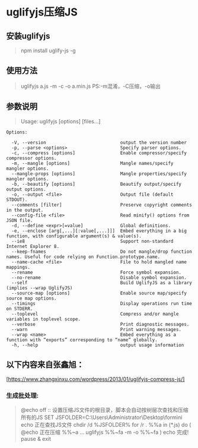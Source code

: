 # uglifyjs压缩JS
## 安装uglifyjs
> npm install uglify-js -g
## 使用方法
> uglifyjs a.js -m -c -o a.min.js
> PS:-m混淆，-C压缩，-o输出 
## 参数说明
>   Usage: uglifyjs [options] [files...]
  
    Options:
  
      -V, --version                            output the version number
      -p, --parse <options>                    Specify parser options.
      -c, --compress [options]                 Enable compressor/specify compressor options.
      -m, --mangle [options]                   Mangle names/specify mangler options.
      --mangle-props [options]                 Mangle properties/specify mangler options.
      -b, --beautify [options]                 Beautify output/specify output options.
      -o, --output <file>                      Output file (default STDOUT).
      --comments [filter]                      Preserve copyright comments in the output.
      --config-file <file>                     Read minify() options from JSON file.
      -d, --define <expr>[=value]              Global definitions.
      -e, --enclose [arg[,...][:value[,...]]]  Embed everything in a big function, with configurable argument(s) & value(s).
      --ie8                                    Support non-standard Internet Explorer 8.
      --keep-fnames                            Do not mangle/drop function names. Useful for code relying on Function.prototype.name.
      --name-cache <file>                      File to hold mangled name mappings.
      --rename                                 Force symbol expansion.
      --no-rename                              Disable symbol expansion.
      --self                                   Build UglifyJS as a library (implies --wrap UglifyJS)
      --source-map [options]                   Enable source map/specify source map options.
      --timings                                Display operations run time on STDERR.
      --toplevel                               Compress and/or mangle variables in toplevel scope.
      --verbose                                Print diagnostic messages.
      --warn                                   Print warning messages.
      --wrap <name>                            Embed everything as a function with “exports” corresponding to “name” globally.
      -h, --help                               output usage information
      
      
## 以下内容来自张鑫旭：
[https://www.zhangxinxu.com/wordpress/2013/01/uglifyjs-compress-js/]
### 生成批处理:
> @echo off
> :: 设置压缩JS文件的根目录，脚本会自动按树层次查找和压缩所有的JS
> SET JSFOLDER=C:\Users\Administrator\Desktop\formini
> echo 正在查找JS文件
> chdir /d %JSFOLDER%
> for /r . %%a in (*.js) do (
>     @echo 正在压缩 %%~a ...
>     uglifyjs %%~fa  -m -o %%~fa
> )
> echo 完成!
> pause & exit